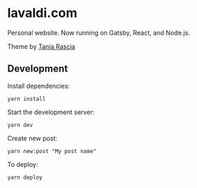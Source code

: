 # lavaldi.com

Personal website. Now running on Gatsby, React, and Node.js.

Theme by [Tania Rascia](https://github.com/taniarascia/taniarascia.com)

## Development

Install dependencies:

```
yarn install
```

Start the development server:

```
yarn dev
```

Create new post:

```
yarn new:post "My post name"
```

To deploy:

```
yarn deploy
```
